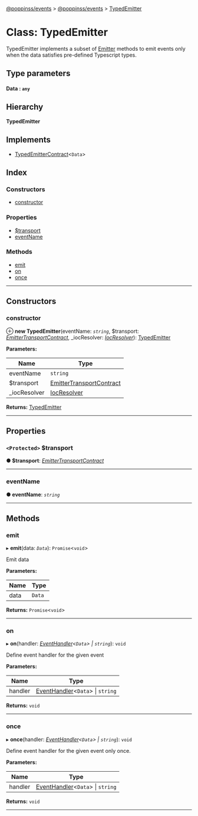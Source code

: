 [@poppinss/events](../README.md) > [@poppinss/events](../modules/_poppinss_events.md) > [TypedEmitter](../classes/_poppinss_events.typedemitter.md)

# Class: TypedEmitter

TypedEmitter implements a subset of [Emitter](_poppinss_events.emitter.md) methods to emit events only when the data satisfies pre-defined Typescript types.

## Type parameters
#### Data :  `any`
## Hierarchy

**TypedEmitter**

## Implements

* [TypedEmitterContract](../interfaces/_poppinss_events.typedemittercontract.md)<`Data`>

## Index

### Constructors

* [constructor](_poppinss_events.typedemitter.md#constructor)

### Properties

* [$transport](_poppinss_events.typedemitter.md#_transport)
* [eventName](_poppinss_events.typedemitter.md#eventname)

### Methods

* [emit](_poppinss_events.typedemitter.md#emit)
* [on](_poppinss_events.typedemitter.md#on)
* [once](_poppinss_events.typedemitter.md#once)

---

## Constructors

<a id="constructor"></a>

###  constructor

⊕ **new TypedEmitter**(eventName: *`string`*, $transport: *[EmitterTransportContract](../interfaces/_poppinss_events.emittertransportcontract.md)*, _iocResolver: *[IocResolver](_poppinss_events.iocresolver.md)*): [TypedEmitter](_poppinss_events.typedemitter.md)

**Parameters:**

| Name | Type |
| ------ | ------ |
| eventName | `string` |
| $transport | [EmitterTransportContract](../interfaces/_poppinss_events.emittertransportcontract.md) |
| _iocResolver | [IocResolver](_poppinss_events.iocresolver.md) |

**Returns:** [TypedEmitter](_poppinss_events.typedemitter.md)

___

## Properties

<a id="_transport"></a>

### `<Protected>` $transport

**● $transport**: *[EmitterTransportContract](../interfaces/_poppinss_events.emittertransportcontract.md)*

___
<a id="eventname"></a>

###  eventName

**● eventName**: *`string`*

___

## Methods

<a id="emit"></a>

###  emit

▸ **emit**(data: *`Data`*): `Promise`<`void`>

Emit data

**Parameters:**

| Name | Type |
| ------ | ------ |
| data | `Data` |

**Returns:** `Promise`<`void`>

___
<a id="on"></a>

###  on

▸ **on**(handler: *[EventHandler](../modules/_poppinss_events.md#eventhandler)<`Data`> \| `string`*): `void`

Define event handler for the given event

**Parameters:**

| Name | Type |
| ------ | ------ |
| handler | [EventHandler](../modules/_poppinss_events.md#eventhandler)<`Data`> \| `string` |

**Returns:** `void`

___
<a id="once"></a>

###  once

▸ **once**(handler: *[EventHandler](../modules/_poppinss_events.md#eventhandler)<`Data`> \| `string`*): `void`

Define event handler for the given event only once.

**Parameters:**

| Name | Type |
| ------ | ------ |
| handler | [EventHandler](../modules/_poppinss_events.md#eventhandler)<`Data`> \| `string` |

**Returns:** `void`

___

